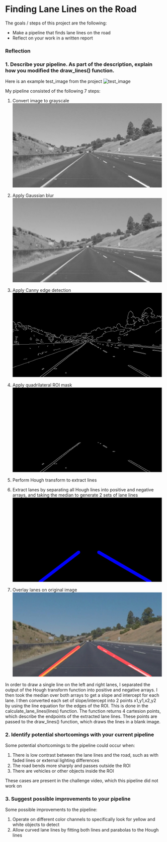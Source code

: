 # **Finding Lane Lines on the Road** 

The goals / steps of this project are the following:
* Make a pipeline that finds lane lines on the road
* Reflect on your work in a written report

### Reflection

### 1. Describe your pipeline. As part of the description, explain how you modified the draw_lines() function.
Here is an example test_image from the project
![test_image](https://github.com/jyzhang23/CarND-LaneLines-P1/blob/master/test_images/whiteCarLaneSwitch.jpg "whiteCarLaneSwitch")

My pipeline consisted of the following 7 steps: 
1. Convert image to grayscale
![gray_image](https://github.com/jyzhang23/CarND-LaneLines-P1/blob/master/test_images_output/gray.jpg "grayscale")

2. Apply Gaussian blur
![blur_image](https://github.com/jyzhang23/CarND-LaneLines-P1/blob/master/test_images_output/blur.jpg "blurred")

3. Apply Canny edge detection
![edge_image](https://github.com/jyzhang23/CarND-LaneLines-P1/blob/master/test_images_output/edge.jpg "edge image")

4. Apply quadrilateral ROI mask
![roi_image](https://github.com/jyzhang23/CarND-LaneLines-P1/blob/master/test_images_output/roi.jpg "roi edges")

5. Perform Hough transform to extract lines

6. Extract lanes by separating all Hough lines into positive and negative arrays, and taking the median to generate 2 sets of lane lines
![lane_image](https://github.com/jyzhang23/CarND-LaneLines-P1/blob/master/test_images_output/lane.jpg "lanes")

7. Overlay lanes on original image
![final_image](https://github.com/jyzhang23/CarND-LaneLines-P1/blob/master/test_images_output/whiteCarLaneSwitch.jpg "lane overlay")

In order to draw a single line on the left and right lanes, I separated the output of the Hough transform function into positive and negative arrays. I then took the median over both arrays to get a slope and intercept for each lane. I then converted each set of slope/intercept into 2 points x1,y1,x2,y2 by using the line equation for the edges of the ROI. This is done in the calculate_lane_lines(lines) function. The function returns 4 cartesion points, which describe the endpoints of the extracted lane lines. These points are passed to the draw_lines() function, which draws the lines in a blank image.

### 2. Identify potential shortcomings with your current pipeline

Some potential shortcomings to the pipeline could occur when:
1. There is low contrast between the lane lines and the road, such as with faded lines or external lighting differences
2. The road bends more sharply and passes outside the ROI
3. There are vehicles or other objects inside the ROI

These cases are present in the challenge video, which this pipeline did not work on

### 3. Suggest possible improvements to your pipeline

Some possible improvements to the pipeline:
1. Operate on different color channels to specifically look for yellow and white objects to detect
2. Allow curved lane lines by fitting both lines and parabolas to the Hough lines
